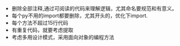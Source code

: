 - 删除全部注释,通过可阅读的代码来理解逻辑，尤其命名要规范和有意义。
- 每个py不用的import都要删除，尤其开头的，优化下import.
- 每个方法不超过15行代码
- 有重复代码，就要考虑提取
- 考虑多用设计模式，采用面向对象的编程方法
